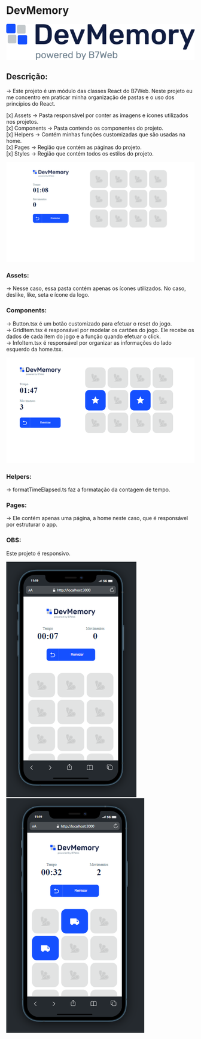 # DevMemory 

![img](./src/assets/logo/devmemory_logo.png)

## Descrição:

-> Este projeto é um módulo das classes React do B7Web. Neste projeto eu me concentro em praticar minha organização de pastas e o uso dos princípios do React.

[x] Assets -> Pasta responsável por conter as imagens e ícones utilizados nos projetos. <br/>
[x] Components -> Pasta contendo os componentes do projeto.<br/>
[x] Helpers -> Contém minhas funções customizadas que são usadas na home.<br/>
[x] Pages -> Região que contém as páginas do projeto.<br/>
[x] Styles -> Região que contém todos os estilos do projeto.<br/>

![img](./README/F_desk.png)

### Assets:

-> Nesse caso, essa pasta contém apenas os ícones utilizados. No caso, deslike, like, seta e ícone da logo.

### Components: 

-> Button.tsx é um botão customizado para efetuar o reset do jogo. <br/>
-> GridItem.tsx é responsável por modelar os cartões do jogo. Ele recebe os dados de cada item do jogo e a função quando efetuar o click. <br/>
-> InfoItem.tsx é responsável por organizar as informações do lado esquerdo da home.tsx.

![img](./README/S_desk.png)

### Helpers: 

-> formatTimeElapsed.ts faz a formatação da contagem de tempo.

### Pages:

-> Ele contém apenas uma página, a home neste caso, que é responsável por estruturar o app.

### OBS: 

Este projeto é responsivo.

![img](./README/F_mob.png)
![img](./README/S_mob.png)
